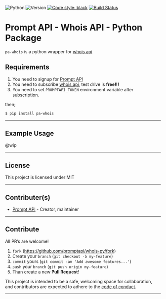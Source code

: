 ![Python](https://img.shields.io/badge/python-3.7.4-green.svg)
![Version](https://img.shields.io/badge/version-0.2.2-orange.svg)
[![Code style: black](https://img.shields.io/badge/code%20style-black-000000.svg)](https://github.com/psf/black)
[![Build Status](https://travis-ci.org/promptapi/whois-py.svg?branch=main)](https://travis-ci.org/promptapi/whois-py)

# Prompt API - Whois API - Python Package

`pa-whois` is a python wrapper for [whois api][whois-api]

## Requirements

1. You need to signup for [Prompt API][promptapi-signup]
1. You need to subscribe [whois api][whois-api], test drive is **free!!!**
1. You need to set `PROMPTAPI_TOKEN` environment variable after subscription.

then;

```bash
$ pip install pa-whois
```

---

## Example Usage

@wip

---

## License

This project is licensed under MIT

---

## Contributer(s)

* [Prompt API](https://github.com/promptapi) - Creator, maintainer

---

## Contribute

All PR’s are welcome!

1. `fork` (https://github.com/promptapi/whois-py/fork)
1. Create your `branch` (`git checkout -b my-feature`)
1. `commit` yours (`git commit -am 'Add awesome features...'`)
1. `push` your `branch` (`git push origin my-feature`)
1. Than create a new **Pull Request**!

This project is intended to be a safe,
welcoming space for collaboration, and contributors are expected to adhere to
the [code of conduct][coc].


---

[whois-api]:        https://promptapi.com/marketplace/description/whois-api
[promptapi-signup]: https://promptapi.com/#signup-form
[coc]:              https://github.com/promptapi/whois-py/blob/main/CODE_OF_CONDUCT.md

